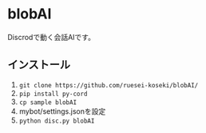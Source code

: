 # blobAI
Discrodで動く会話AIです。

## インストール
1. ```git clone https://github.com/ruesei-koseki/blobAI/```
2. ```pip install py-cord```
3. ```cp sample blobAI```
4. mybot/settings.jsonを設定
5. ```python disc.py blobAI```
